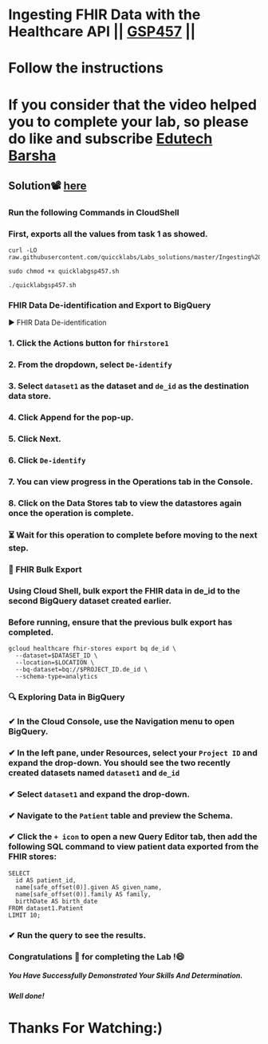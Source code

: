 # Ingesting FHIR Data with the Healthcare API || [GSP457](https://www.cloudskillsboost.google/focuses/1073?parent=catalog) ||
# Follow the instructions

# If you consider that the video helped you to complete your lab, so please do like and subscribe [Edutech Barsha](https://www.youtube.com/@edutechbarsha)
## Solution📽️ [here](https://youtu.be/markO68BtxM)

### Run the following Commands in CloudShell
### First, exports all the values from task 1 as showed.
```
curl -LO raw.githubusercontent.com/quiccklabs/Labs_solutions/master/Ingesting%20FHIR%20Data%20with%20the%20Healthcare%20API/quicklabgsp457.sh

sudo chmod +x quicklabgsp457.sh

./quicklabgsp457.sh
```
### FHIR Data De-identification and Export to BigQuery
▶️ FHIR Data De-identification
### 1. Click the Actions button for ```fhirstore1```

### 2. From the dropdown, select ```De-identify```

### 3. Select ```dataset1``` as the dataset and ```de_id``` as the destination data store.

### 4. Click Append for the pop-up.

### 5. Click Next.

### 6. Click ```De-identify```

### 7. You can view progress in the Operations tab in the Console.

### 8. Click on the Data Stores tab to view the datastores again once the operation is complete.

### ⏳ Wait for this operation to complete before moving to the next step.
### 💫 FHIR Bulk Export
### Using Cloud Shell, bulk export the FHIR data in de_id to the second BigQuery dataset created earlier.

### Before running, ensure that the previous bulk export has completed.

```
gcloud healthcare fhir-stores export bq de_id \
  --dataset=$DATASET_ID \
  --location=$LOCATION \
  --bq-dataset=bq://$PROJECT_ID.de_id \
  --schema-type=analytics
```
### 🔍 Exploring Data in BigQuery
### ✔ In the Cloud Console, use the Navigation menu to open BigQuery.

### ✔ In the left pane, under Resources, select your ```Project ID``` and expand the drop-down. You should see the two recently created datasets named ```dataset1``` and ```de_id```

### ✔ Select ```dataset1``` and expand the drop-down.

### ✔ Navigate to the ```Patient``` table and preview the Schema.

### ✔ Click the ```+ icon``` to open a new Query Editor tab, then add the following SQL command to view patient data exported from the FHIR stores:
```
SELECT
  id AS patient_id,
  name[safe_offset(0)].given AS given_name,
  name[safe_offset(0)].family AS family,
  birthDate AS birth_date
FROM dataset1.Patient
LIMIT 10;
```
### ✔ Run the query to see the results.

### Congratulations 🎉 for completing the Lab !😄

##### *You Have Successfully Demonstrated Your Skills And Determination.*

#### *Well done!*

# Thanks For Watching:)

